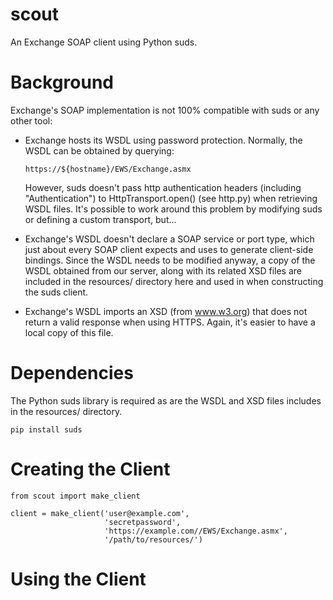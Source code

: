 scout
=====

An Exchange SOAP client using Python suds.

# Background

Exchange's SOAP implementation is not 100% compatible with suds or any other tool:

 - Exchange hosts its WSDL using password protection. Normally, the WSDL can be
   obtained by querying:

       https://${hostname}/EWS/Exchange.asmx

   However, suds doesn't pass http authentication headers (including "Authentication") 
   to HttpTransport.open() (see http.py) when retrieving WSDL files. It's possible to 
   work around this problem by modifying suds or defining a custom transport, but...

 - Exchange's WSDL doesn't declare a SOAP service or port type, which just about every
   SOAP client expects and uses to generate client-side bindings. Since the WSDL needs
   to be modified anyway, a copy of the WSDL obtained from our server, along with
   its related XSD files are included in the resources/ directory here and used in
   when constructing the suds client.

 - Exchange's WSDL imports an XSD (from www.w3.org) that does not return a valid response
   when using HTTPS. Again, it's easier to have a local copy of this file.

# Dependencies

The Python suds library is required as are the WSDL and XSD files includes in the resources/
directory.

    pip install suds

# Creating the Client

    from scout import make_client

    client = make_client('user@example.com',
                         'secretpassword',
                         'https://example.com//EWS/Exchange.asmx',
                         '/path/to/resources/')

# Using the Client

